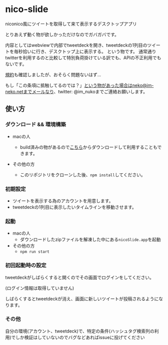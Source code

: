 # nico-slide
niconico風にツイートを取得して来て表示するデスクトップアプリ

とりあえず動く物が欲しかっただけなのでガバガバです。

内容としてはwebviewで内部でtweetdeckを開き、tweetdeckの1列目のツイートを毎秒拾いに行き、デスクトップ上に表示する。
という物です。
通常通りtwitterを利用するのと比較して特別負荷掛けている訳でも、APIの不正利用でもないです。

[規約](https://help.twitter.com/ja/rules-and-policies/twitter-rules)も確認しましたが、おそらく問題ないはず...

もし「この条項に抵触してるのでは？」という物があった場合はneko@im-neko.netまでメールなり、twitter: @im_nukoまでご連絡お願いします。

## 使い方
### ダウンロード && 環境構築
- macの人
  - build済みの物があるので[こちら](https://github.com/Im-neko/nico-slide/releases/download/1.0.1/nicoSlide-darwin-x64.zip)からダウンロードして利用することもできます。

- その他の方
  - このリポジトリをクローンした後、`npm install`してください。

### 初期設定
- ツイートを表示する為のアカウントを用意します。
- tweetdeckの1列目に表示したいタイムラインを移動させます。

### 起動
- macの人
  - ダウンロードしたzipファイルを解凍した中にある`nicoSlide.app`を起動
- その他の方
  - `npm run start`

### 初回起動時の設定
tweetdeckがしばらくすると開くのでその画面でログインをしてください。  

(ログイン情報は取得していません)

しばらくするとtweetdeckが消え、画面に新しいツイートが投稿されるようになります。

### その他
自分の環境(アカウント、tweetdeck)で、特定の条件(ハッシュタグ検索列の利用)でしか検証はしていないのでバグなどあればissueに投げてください
